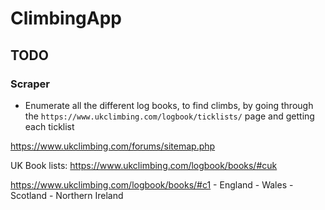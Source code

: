 # ClimbingApp
## TODO
### Scraper
- Enumerate all the different log books, to find climbs, by going through the `https://www.ukclimbing.com/logbook/ticklists/` page and getting each ticklist


https://www.ukclimbing.com/forums/sitemap.php

UK Book lists:
https://www.ukclimbing.com/logbook/books/#cuk


https://www.ukclimbing.com/logbook/books/#c1
    - England
    - Wales
    - Scotland
    - Northern Ireland